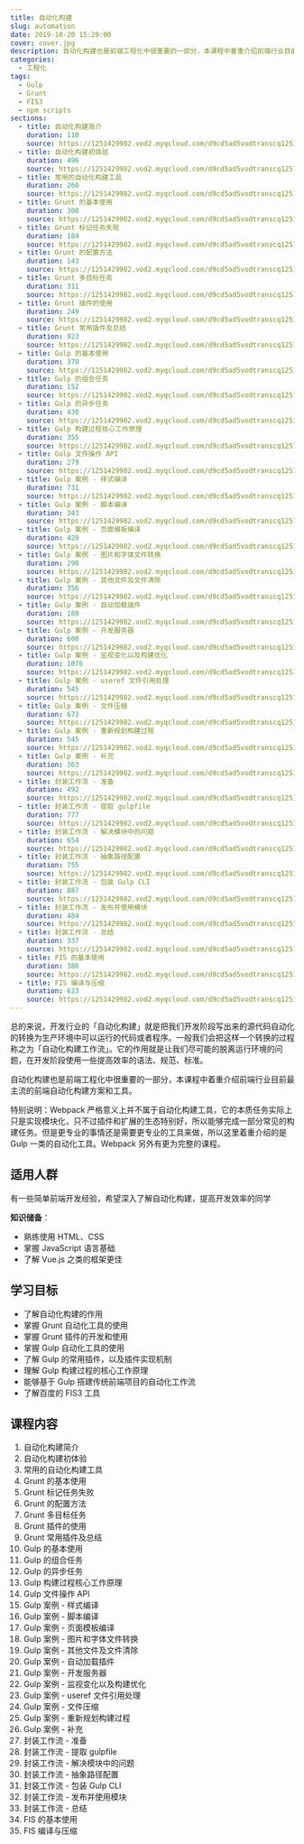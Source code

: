```yaml
---
title: 自动化构建
slug: automation
date: 2019-10-20 15:29:00
cover: cover.jpg
description: 自动化构建也是前端工程化中很重要的一部分，本课程中着重介绍前端行业目前最主流的前端自动化构建方案和工具。
categories:
  - 工程化
tags:
  - Gulp
  - Grunt
  - FIS3
  - npm scripts
sections:
  - title: 自动化构建简介
    duration: 110
    source: https://1251429982.vod2.myqcloud.com/d9cd5ad5vodtranscq1251429982/9a4e91f45285890797461910068/v.f240.m3u8
  - title: 自动化构建初体验
    duration: 496
    source: https://1251429982.vod2.myqcloud.com/d9cd5ad5vodtranscq1251429982/d1ac5c285285890797591878395/v.f240.m3u8
  - title: 常用的自动化构建工具
    duration: 260
    source: https://1251429982.vod2.myqcloud.com/d9cd5ad5vodtranscq1251429982/5d58592e5285890797593236001/v.f240.m3u8
  - title: Grunt 的基本使用
    duration: 308
    source: https://1251429982.vod2.myqcloud.com/d9cd5ad5vodtranscq1251429982/3fd809e35285890797460387967/v.f240.m3u8
  - title: Grunt 标记任务失败
    duration: 184
    source: https://1251429982.vod2.myqcloud.com/d9cd5ad5vodtranscq1251429982/01d1df355285890797547814430/v.f240.m3u8
  - title: Grunt 的配置方法
    duration: 143
    source: https://1251429982.vod2.myqcloud.com/d9cd5ad5vodtranscq1251429982/9a4e922f5285890797461910081/v.f240.m3u8
  - title: Grunt 多目标任务
    duration: 311
    source: https://1251429982.vod2.myqcloud.com/d9cd5ad5vodtranscq1251429982/026327c75285890797547895286/v.f240.m3u8
  - title: Grunt 插件的使用
    duration: 249
    source: https://1251429982.vod2.myqcloud.com/d9cd5ad5vodtranscq1251429982/0ba2e5545285890797592028630/v.f240.m3u8
  - title: Grunt 常用插件及总结
    duration: 923
    source: https://1251429982.vod2.myqcloud.com/d9cd5ad5vodtranscq1251429982/3fd80a225285890797460387984/v.f240.m3u8
  - title: Gulp 的基本使用
    duration: 370
    source: https://1251429982.vod2.myqcloud.com/d9cd5ad5vodtranscq1251429982/5d4773be5285890797593228664/v.f240.m3u8
  - title: Gulp 的组合任务
    duration: 152
    source: https://1251429982.vod2.myqcloud.com/d9cd5ad5vodtranscq1251429982/026330435285890797547895480/v.f240.m3u8
  - title: Gulp 的异步任务
    duration: 430
    source: https://1251429982.vod2.myqcloud.com/d9cd5ad5vodtranscq1251429982/764246725285890797590210781/v.f240.m3u8
  - title: Gulp 构建过程核心工作原理
    duration: 355
    source: https://1251429982.vod2.myqcloud.com/d9cd5ad5vodtranscq1251429982/3fd86f305285890797460388002/v.f240.m3u8
  - title: Gulp 文件操作 API
    duration: 279
    source: https://1251429982.vod2.myqcloud.com/d9cd5ad5vodtranscq1251429982/7642b9315285890797590211176/v.f240.m3u8
  - title: Gulp 案例 - 样式编译
    duration: 731
    source: https://1251429982.vod2.myqcloud.com/d9cd5ad5vodtranscq1251429982/3fd86f335285890797460388005/v.f240.m3u8
  - title: Gulp 案例 - 脚本编译
    duration: 343
    source: https://1251429982.vod2.myqcloud.com/d9cd5ad5vodtranscq1251429982/5db1d5a65285890797593284697/v.f240.m3u8
  - title: Gulp 案例 - 页面模板编译
    duration: 420
    source: https://1251429982.vod2.myqcloud.com/d9cd5ad5vodtranscq1251429982/0b9165955285890797592019901/v.f240.m3u8
  - title: Gulp 案例 - 图片和字体文件转换
    duration: 298
    source: https://1251429982.vod2.myqcloud.com/d9cd5ad5vodtranscq1251429982/d422773f5285890797591992614/v.f240.m3u8
  - title: Gulp 案例 - 其他文件及文件清除
    duration: 356
    source: https://1251429982.vod2.myqcloud.com/d9cd5ad5vodtranscq1251429982/5d559f8e5285890797593231105/v.f240.m3u8
  - title: Gulp 案例 - 自动加载插件
    duration: 189
    source: https://1251429982.vod2.myqcloud.com/d9cd5ad5vodtranscq1251429982/0b9e866d5285890797592020721/v.f240.m3u8
  - title: Gulp 案例 - 开发服务器
    duration: 600
    source: https://1251429982.vod2.myqcloud.com/d9cd5ad5vodtranscq1251429982/3fd86f715285890797460388021/v.f240.m3u8
  - title: Gulp 案例 - 监视变化以及构建优化
    duration: 1076
    source: https://1251429982.vod2.myqcloud.com/d9cd5ad5vodtranscq1251429982/9a4e958b5285890797461910113/v.f240.m3u8
  - title: Gulp 案例 - useref 文件引用处理
    duration: 545
    source: https://1251429982.vod2.myqcloud.com/d9cd5ad5vodtranscq1251429982/01d267565285890797547815331/v.f240.m3u8
  - title: Gulp 案例 - 文件压缩
    duration: 673
    source: https://1251429982.vod2.myqcloud.com/d9cd5ad5vodtranscq1251429982/0263afe25285890797547896181/v.f240.m3u8
  - title: Gulp 案例 - 重新规划构建过程
    duration: 545
    source: https://1251429982.vod2.myqcloud.com/d9cd5ad5vodtranscq1251429982/d42407a35285890797591995156/v.f240.m3u8
  - title: Gulp 案例 - 补充
    duration: 363
    source: https://1251429982.vod2.myqcloud.com/d9cd5ad5vodtranscq1251429982/5f75ad995285890797593303674/v.f240.m3u8
  - title: 封装工作流 - 准备
    duration: 492
    source: https://1251429982.vod2.myqcloud.com/d9cd5ad5vodtranscq1251429982/d4241cc65285890797591995645/v.f240.m3u8
  - title: 封装工作流 - 提取 gulpfile
    duration: 777
    source: https://1251429982.vod2.myqcloud.com/d9cd5ad5vodtranscq1251429982/3fd86fd85285890797460388055/v.f240.m3u8
  - title: 封装工作流 - 解决模块中的问题
    duration: 654
    source: https://1251429982.vod2.myqcloud.com/d9cd5ad5vodtranscq1251429982/0c1f57a05285890797592094495/v.f240.m3u8
  - title: 封装工作流 - 抽象路径配置
    duration: 755
    source: https://1251429982.vod2.myqcloud.com/d9cd5ad5vodtranscq1251429982/9a4e95d05285890797461910136/v.f240.m3u8
  - title: 封装工作流 - 包装 Gulp CLI
    duration: 887
    source: https://1251429982.vod2.myqcloud.com/d9cd5ad5vodtranscq1251429982/3fd86ffd5285890797460388069/v.f240.m3u8
  - title: 封装工作流 - 发布并使用模块
    duration: 484
    source: https://1251429982.vod2.myqcloud.com/d9cd5ad5vodtranscq1251429982/9a4e95f15285890797461910146/v.f240.m3u8
  - title: 封装工作流 - 总结
    duration: 337
    source: https://1251429982.vod2.myqcloud.com/d9cd5ad5vodtranscq1251429982/01d2e6915285890797547816001/v.f240.m3u8
  - title: FIS 的基本使用
    duration: 386
    source: https://1251429982.vod2.myqcloud.com/d9cd5ad5vodtranscq1251429982/0dd33bd45285890797592107173/v.f240.m3u8
  - title: FIS 编译与压缩
    duration: 623
    source: https://1251429982.vod2.myqcloud.com/d9cd5ad5vodtranscq1251429982/5dc2bb9e5285890797593292078/v.f240.m3u8
---
```


总的来说，开发行业的「自动化构建」就是把我们开发阶段写出来的源代码自动化的转换为生产环境中可以运行的代码或者程序。一般我们会把这样一个转换的过程称之为「自动化构建工作流」。它的作用就是让我们尽可能的脱离运行环境的问题，在开发阶段使用一些提高效率的语法、规范、标准。

自动化构建也是前端工程化中很重要的一部分，本课程中着重介绍前端行业目前最主流的前端自动化构建方案和工具。

特别说明：Webpack 严格意义上并不属于自动化构建工具，它的本质任务实际上只是实现模块化，只不过插件和扩展的生态特别好，所以能够完成一部分常见的构建任务。但是更专业的事情还是需要更专业的工具来做，所以这里着重介绍的是 Gulp 一类的自动化工具。Webpack 另外有更为完整的课程。

## 适用人群

有一些简单前端开发经验，希望深入了解自动化构建，提高开发效率的同学

**知识储备**：

- 熟练使用 HTML、CSS
- 掌握 JavaScript 语言基础
- 了解 Vue.js 之类的框架更佳

## 学习目标

- 了解自动化构建的作用
- 掌握 Grunt 自动化工具的使用
- 掌握 Grunt 插件的开发和使用
- 掌握 Gulp 自动化工具的使用
- 了解 Gulp 的常用插件，以及插件实现机制
- 理解 Gulp 构建过程的核心工作原理
- 能够基于 Gulp 搭建传统前端项目的自动化工作流
- 了解百度的 FIS3 工具

## 课程内容

1. 自动化构建简介
2. 自动化构建初体验
3. 常用的自动化构建工具
4. Grunt 的基本使用
5. Grunt 标记任务失败
6. Grunt 的配置方法
7. Grunt 多目标任务
8. Grunt 插件的使用
9. Grunt 常用插件及总结
10. Gulp 的基本使用
11. Gulp 的组合任务
12. Gulp 的异步任务
13. Gulp 构建过程核心工作原理
14. Gulp 文件操作 API
15. Gulp 案例 - 样式编译
16. Gulp 案例 - 脚本编译
17. Gulp 案例 - 页面模板编译
18. Gulp 案例 - 图片和字体文件转换
19. Gulp 案例 - 其他文件及文件清除
20. Gulp 案例 - 自动加载插件
21. Gulp 案例 - 开发服务器
22. Gulp 案例 - 监视变化以及构建优化
23. Gulp 案例 - useref 文件引用处理
24. Gulp 案例 - 文件压缩
25. Gulp 案例 - 重新规划构建过程
26. Gulp 案例 - 补充
27. 封装工作流 - 准备
28. 封装工作流 - 提取 gulpfile
29. 封装工作流 - 解决模块中的问题
30. 封装工作流 - 抽象路径配置
31. 封装工作流 - 包装 Gulp CLI
32. 封装工作流 - 发布并使用模块
33. 封装工作流 - 总结
34. FIS 的基本使用
35. FIS 编译与压缩
